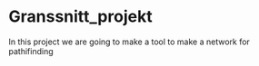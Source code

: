 # Granssnitt_projekt
In this project we are going to make a tool to make a network for pathifinding
